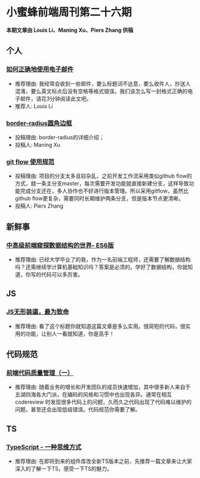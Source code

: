 # 小蜜蜂前端周刊第二十六期

**本期文章由 Louis Li、Maning Xu、Piers Zhang 供稿**

## 个人

### [如何正确地使用电子邮件](https://lichangwei.github.io/2019/04/28/how-to-write-a-good-email/)

+ 推荐理由: 我经常会收到一些邮件，要么标题词不达意，要么收件人，抄送人混淆，要么英文标点后没有空格等格式错误。我们该怎么写一封格式正确的电子邮件，请花3分钟阅读此文吧。
+ 推荐人: Louis Li

### [border-radius圆角边框](https://www.jianshu.com/p/45de13332931)

+ 投稿理由: border-radius的详细介绍；
+ 投稿人: Maning Xu

### [git flow 使用规范](https://www.jianshu.com/p/b77bf4bef619)

+ 投稿理由: 项目的分支太多且较杂乱，之前开发工作流采用类似github flow的方式，就一条主分支master，每次需要开发功能就直接新建分支，这样导致功能完成分支还在，多人协作也不好进行版本管理。所以采用gitflow，虽然比github flow更复杂，需要同时长期维护两条分支，但是版本节点更清晰。
+ 投稿人: Piers Zhang

## 新鲜事

### [中高级前端窥探数据结构的世界- ES6版](https://juejin.im/post/5cd1ab3df265da03587c142a)

+ 推荐理由: 已经大学毕业了的我，作为一名前端工程师，还需要了解数据结构吗？还需继续学计算机基础知识吗？答案是必须的。学好了数据结构，你就知道，你写的代码可以多厉害。

## JS

### [JS无形装逼，最为致命](https://juejin.im/post/5cc55eb5e51d456e577f93f0)

+ 推荐理由: 看了这个标题你就知道这篇文章是多么实用。很简短的代码，很实用的功能，让别人一看就知道，你是高手！

## 代码规范

### [前端代码质量管理（一）](https://juejin.im/post/5cb5c3445188256c83279255)

+ 推荐理由:  随着业务的增长和开发团队的成员快速增加，其中很多新人来自于五湖四海各大门派，在编码的风格和习惯中也出现各异。通常在相互 codereview 时发现很多代码上的问题，久而久之代码出现了代码难以维护的问题，甚至还会出现低级错误。代码规范你需要了解。

## TS

### [TypeScript - 一种思维方式](https://mp.weixin.qq.com/s/152MaL-mnOvprzFWiLBohg)

+ 推荐理由: 在即将到来的组件库改全新TS版本之前，先推荐一篇文章来让大家深入的了解一下TS，感受一下TS的魅力。